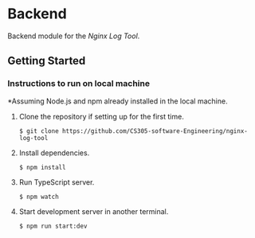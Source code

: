 # Backend
Backend module for the *Nginx Log Tool*.

## Getting Started

### Instructions to run on local machine
*Assuming Node.js and npm already installed in the local machine.
1. Clone the repository if setting up for the first time.
   
   ```$ git clone https://github.com/CS305-software-Engineering/nginx-log-tool ```

2. Install dependencies.
   
   ```$ npm install```

3. Run TypeScript server.

    ```$ npm watch```

4. Start development server in another terminal.
   
   ```$ npm run start:dev```